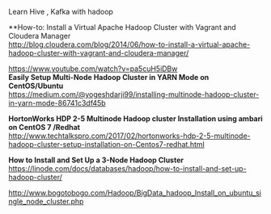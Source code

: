 

Learn  Hive  , Kafka   with hadoop


**How-to: Install a Virtual Apache Hadoop Cluster with Vagrant and Cloudera Manager   
http://blog.cloudera.com/blog/2014/06/how-to-install-a-virtual-apache-hadoop-cluster-with-vagrant-and-cloudera-manager/   


https://www.youtube.com/watch?v=pa5cuH5iDBw   
**Easily Setup Multi-Node Hadoop Cluster in YARN Mode on CentOS/Ubuntu**   
https://medium.com/@yogeshdarji99/installing-multinode-hadoop-cluster-in-yarn-mode-86741c3df45b

**HortonWorks HDP 2-5 Multinode Hadoop cluster Installation using ambari on CentOS 7 /Redhat**  
http://www.techtalkspro.com/2017/02/hortonworks-hdp-2-5-multinode-hadoop-cluster-setup-installation-on-Centos7-redhat.html


**How to Install and Set Up a 3-Node Hadoop Cluster**  
https://linode.com/docs/databases/hadoop/how-to-install-and-set-up-hadoop-cluster/


http://www.bogotobogo.com/Hadoop/BigData_hadoop_Install_on_ubuntu_single_node_cluster.php    



